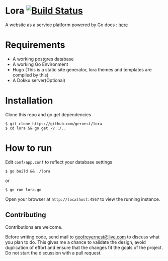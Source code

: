 # Lora [![Build Status](https://travis-ci.org/gernest/lora.svg?branch=master)](https://travis-ci.org/gernest/lora)

A website as a service platform powered by Go docs : [here](http://gernest.github.io/lora/)

# Requirements

* A working postgres database
* A working Go Environment
* Hugo (This is a static site generator, lora themes and templates are compiled by this)
* A Dokku server(Optional)

# Installation

Clone this repo and go get dependencies

    $ git clone https://github.com/gernest/lora
    $ cd lora && go get -v ./..
 
# How to run

Edit `conf/app.conf` to reflect your database settings 
    
    $ go build && ./lora

or 

    $ go run lora.go

Open your browser at `http://localhost:4567` to view the running instance.

Contributing
------------

Contributions are welcome. 

Before writing code, send mail to geofreyernest@live.com to discuss what you
plan to do. This gives me a chance to validate the design, avoid duplication of
effort and ensure that the changes fit the goals of the project. Do not start
the discussion with a pull request.
